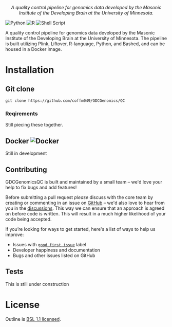 <p align="center">
  <i>  A quality control pipeline for genomics data developed by the Masonic Institute of the Developing Brain at the University of Minnesota.</a></i>
  <br/>
</p>

![Python](https://img.shields.io/badge/python-3670A0?style=for-the-badge&logo=python&logoColor=ffdd54)
![R](https://img.shields.io/badge/r-%23276DC3.svg?style=for-the-badge&logo=r&logoColor=white)
![Shell Script](https://img.shields.io/badge/shell_script-%23121011.svg?style=for-the-badge&logo=gnu-bash&logoColor=white)

A quality control pipeline for genomics data developed by the Masonic Institute of the Developing Brain at the University of Minnesota. The pipeline is built utilizing Plink, Liftover, R-language, Python, and Bashed, and can be housed in a Docker image.

# Installation
## Git clone
```shell
git clone https://github.com/coffm049/GDCGenomics/QC
```
### Reqirements
Still piecing these together.

## Docker ![Docker](https://img.shields.io/badge/docker-%230db7ed.svg?style=for-the-badge&logo=docker&logoColor=white)
Still in development


## Contributing

GDCGenomicsQC is built and maintained by a small team – we'd love your help to fix bugs and add features!

Before submitting a pull request _please_ discuss with the core team by creating or commenting in an issue on [GitHub](https://www.github.com/coffm049/GDCGenomics/issues) – we'd also love to hear from you in the [discussions](https://www.github.com/coffm049/GDCGenomics/discussions). This way we can ensure that an approach is agreed on before code is written. This will result in a much higher likelihood of your code being accepted.

If you’re looking for ways to get started, here's a list of ways to help us improve:

- Issues with [`good first issue`](https://github.com/outline/outline/labels/good%20first%20issue) label
- Developer happiness and documentation
- Bugs and other issues listed on GitHub

## Tests
This is still under construction


# License

Outline is [BSL 1.1 licensed](LICENSE).

